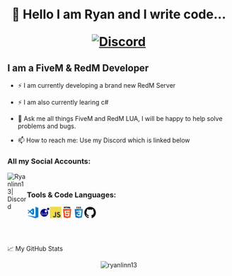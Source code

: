 <h1 align="center">👋 Hello I am Ryan and I write code...
 
[![Discord](https://img.shields.io/discord/612140312940511258?label=Discord&logo=Discord)][discord]

## I am a FiveM & RedM Developer 
- ⚡ I am currently developing a brand new RedM Server
- ⚡ I am also currently learing c#

- 💬 Ask me all things FiveM and RedM LUA, I will be happy to help solve problems and bugs.

- 📫 How to reach me: Use my Discord which is linked below

### All my Social Accounts: 
<img align="left" alt="Ryanlinn13| Discord" width="44px" src="https://i.ibb.co/YtNhB1V/icons8-discord-new-logo-48.png" />

</br>

### Tools & Code Languages: 
<img align="left" alt="Visual Studio Code" width="26px" src="https://raw.githubusercontent.com/github/explore/80688e429a7d4ef2fca1e82350fe8e3517d3494d/topics/visual-studio-code/visual-studio-code.png" />
<img align="left" alt="Lua" width="26px" src="https://raw.githubusercontent.com/github/explore/80688e429a7d4ef2fca1e82350fe8e3517d3494d/topics/lua/lua.png" />
<img align="left" alt="JavaScript" width="26px" src="https://raw.githubusercontent.com/github/explore/80688e429a7d4ef2fca1e82350fe8e3517d3494d/topics/javascript/javascript.png" />
<img align="left" alt="HTML5" width="26px" src="https://raw.githubusercontent.com/github/explore/80688e429a7d4ef2fca1e82350fe8e3517d3494d/topics/html/html.png" />
<img align="left" alt="CSS3" width="26px" src="https://raw.githubusercontent.com/github/explore/80688e429a7d4ef2fca1e82350fe8e3517d3494d/topics/css/css.png" />
<img align="left" alt="GitHub" width="26px" src="https://raw.githubusercontent.com/github/explore/78df643247d429f6cc873026c0622819ad797942/topics/github/github.png" />
</br>
</br>
</br>
</br>
</br>
📈 My GitHub Stats
<p align="center"> <img src="https://github-readme-stats.vercel.app/api?username=ryanlinn13&show_icons=true&theme=gotham" alt="ryanlinn13" />

[discord]: https://discord.gg/PT6dTdUXMj

